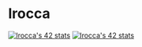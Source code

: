 # lrocca

[![lrocca's 42 stats](https://badge42.herokuapp.com/api/stats/lrocca?cursus=42cursus&privacyEmail=true)](https://github.com/lrocca)
[![lrocca's 42 stats](https://badge42.herokuapp.com/api/stats/lrocca?cursus=C%20Piscine&privacyEmail=true)](https://github.com/lrocca)
